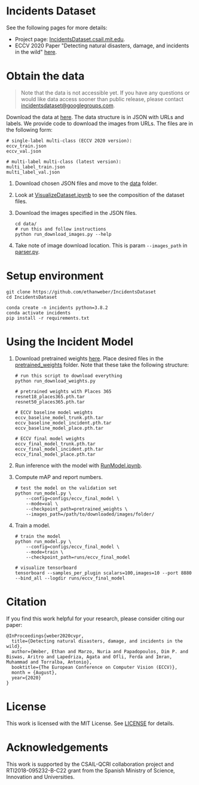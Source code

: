 # Incidents Dataset

See the following pages for more details:
 - Project page: [IncidentsDataset.csail.mit.edu](http://incidentsdataset.csail.mit.edu/).
 - ECCV 2020 Paper "Detecting natural disasters, damage, and incidents in the wild" [here](http://incidentsdataset.csail.mit.edu/IncidentsDatasetPaper.pdf).

# Obtain the data
> Note that the data is not accessible yet. If you have any questions or would like data access sooner than public release, please contact incidentsdataset@googlegroups.com.

Download the data at [here](https://drive.google.com/drive/folders/1kPn0u6jghhaAv_1Nj7tMcPkSLkokNzTk?usp=sharing). The data structure is in JSON with URLs and labels. We provide code to download the images from URLs. The files are in the following form:

```
# single-label multi-class (ECCV 2020 version):
eccv_train.json
eccv_val.json

# multi-label multi-class (latest version):
multi_label_train.json
multi_label_val.json
```

1. Download chosen JSON files and move to the [data](data/) folder.

2. Look at [VisualizeDataset.ipynb](VisualizeDataset.ipynb) to see the composition of the dataset files.

3. Download the images specified in the JSON files.

    ```
    cd data/
    # run this and follow instructions
    python run_download_images.py --help
    ```
   
4. Take note of image download location. This is param `--images_path` in [parser.py](/parser).

# Setup environment

```
git clone https://github.com/ethanweber/IncidentsDataset
cd IncidentsDataset

conda create -n incidents python=3.8.2
conda activate incidents
pip install -r requirements.txt
```

# Using the Incident Model

1. Download pretrained weights [here](https://drive.google.com/drive/folders/1k2nggK3LqyBE5huGpL3E-JXoEv7o6qRq?usp=sharing). Place desired files in the [pretrained_weights](pretrained_weights/) folder. Note that these take the following structure:

    ```
    # run this script to download everything
    python run_download_weights.py

    # pretrained weights with Places 365
    resnet18_places365.pth.tar
    resnet50_places365.pth.tar
    
    # ECCV baseline model weights
    eccv_baseline_model_trunk.pth.tar
    eccv_baseline_model_incident.pth.tar
    eccv_baseline_model_place.pth.tar
    
    # ECCV final model weights
    eccv_final_model_trunk.pth.tar
    eccv_final_model_incident.pth.tar
    eccv_final_model_place.pth.tar
    ```
   
2. Run inference with the model with [RunModel.ipynb](RunModel.ipynb).

3. Compute mAP and report numbers.
    ```
    # test the model on the validation set
    python run_model.py \
        --config=configs/eccv_final_model \
        --mode=val \
        --checkpoint_path=pretrained_weights \
        --images_path=/path/to/downloaded/images/folder/
    ```

4. Train a model.
    ```
    # train the model
    python run_model.py \
        --config=configs/eccv_final_model \
        --mode=train \
        --checkpoint_path=runs/eccv_final_model
   
    # visualize tensorboard
    tensorboard --samples_per_plugin scalars=100,images=10 --port 8880 --bind_all --logdir runs/eccv_final_model
    ```
   
# Citation

If you find this work helpful for your research, please consider citing our paper:

```
@InProceedings{weber2020cvpr,
  title={Detecting natural disasters, damage, and incidents in the wild},
  author={Weber, Ethan and Marzo, Nuria and Papadopoulos, Dim P. and Biswas, Aritro and Lapedriza, Agata and Ofli, Ferda and Imran, Muhammad and Torralba, Antonio},
  booktitle={The European Conference on Computer Vision (ECCV)},
  month = {August},
  year={2020}
}
```

# License

This work is licensed with the MIT License. See [LICENSE](LICENSE) for details.

# Acknowledgements

This work is supported by the CSAIL-QCRI collaboration project and RTI2018-095232-B-C22 grant from the Spanish Ministry of Science, Innovation and Universities.